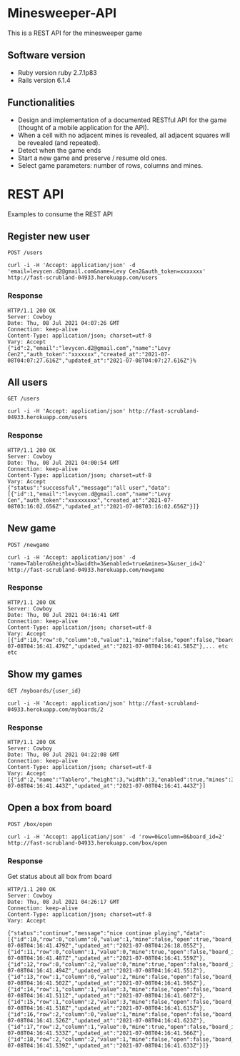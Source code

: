 # Minesweeper-API

This is a REST API for the minesweeper game 

## Software version
* Ruby version ruby 2.7.1p83
* Rails version 6.1.4

## Functionalities
* Design and implementation of a documented RESTful API for the game (thought of a mobile application for the API).
* When a cell with no adjacent mines is revealed, all adjacent squares will be revealed (and repeated).
* Detect when the game ends
* Start a new game and preserve / resume old ones.
* Select game parameters: number of rows, columns and mines.

# REST API
Examples to consume the REST API

## Register new user
`POST /users`

	curl -i -H 'Accept: application/json' -d 'email=levycen.d2@gmail.com&name=Levy Cen2&auth_token=xxxxxxx' http://fast-scrubland-04933.herokuapp.com/users

### Response

	HTTP/1.1 200 OK
	Server: Cowboy
	Date: Thu, 08 Jul 2021 04:07:26 GMT
	Connection: keep-alive
	Content-Type: application/json; charset=utf-8
	Vary: Accept
	{"id":2,"email":"levycen.d2@gmail.com","name":"Levy Cen2","auth_token":"xxxxxxx","created_at":"2021-07-08T04:07:27.616Z","updated_at":"2021-07-08T04:07:27.616Z"}%
	
## All users
`GET /users`

	curl -i -H 'Accept: application/json' http://fast-scrubland-04933.herokuapp.com/users

### Response

	HTTP/1.1 200 OK
	Server: Cowboy
	Date: Thu, 08 Jul 2021 04:00:54 GMT
	Connection: keep-alive
	Content-Type: application/json; charset=utf-8
	Vary: Accept
	{"status":"successful","message":"all user","data":[{"id":1,"email":"levycen.d@gmail.com","name":"Levy Cen","auth_token":"xxxxxxxxx","created_at":"2021-07-08T03:16:02.656Z","updated_at":"2021-07-08T03:16:02.656Z"}]}

## New game
`POST /newgame`

	curl -i -H 'Accept: application/json' -d 'name=Tablero&height=3&width=3&enabled=true&mines=3&user_id=2' http://fast-scrubland-04933.herokuapp.com/newgame

### Response

	HTTP/1.1 200 OK
	Server: Cowboy
	Date: Thu, 08 Jul 2021 04:16:41 GMT
	Connection: keep-alive
	Content-Type: application/json; charset=utf-8
	Vary: Accept
	[{"id":10,"row":0,"column":0,"value":1,"mine":false,"open":false,"board_id":2,"created_at":"2021-07-08T04:16:41.479Z","updated_at":"2021-07-08T04:16:41.585Z"},... etc etc

## Show my games
`GET /myboards/{user_id}`

	curl -i -H 'Accept: application/json' http://fast-scrubland-04933.herokuapp.com/myboards/2

### Response

	HTTP/1.1 200 OK
    Server: Cowboy
    Date: Thu, 08 Jul 2021 04:22:08 GMT
    Connection: keep-alive
    Content-Type: application/json; charset=utf-8
    Vary: Accept
    [{"id":2,"name":"Tablero","height":3,"width":3,"enabled":true,"mines":3,"user_id":2,"created_at":"2021-07-08T04:16:41.443Z","updated_at":"2021-07-08T04:16:41.443Z"}]

## Open a box from board
`POST /box/open`

	curl -i -H 'Accept: application/json' -d 'row=0&column=0&board_id=2' http://fast-scrubland-04933.herokuapp.com/box/open

### Response

Get status about all box from board

    HTTP/1.1 200 OK
    Server: Cowboy
    Date: Thu, 08 Jul 2021 04:26:17 GMT
    Connection: keep-alive
    Content-Type: application/json; charset=utf-8
    Vary: Accept

    {"status":"continue","message":"nice continue playing","data":[{"id":10,"row":0,"column":0,"value":1,"mine":false,"open":true,"board_id":2,"created_at":"2021-07-08T04:16:41.479Z","updated_at":"2021-07-08T04:26:18.055Z"},{"id":11,"row":0,"column":1,"value":0,"mine":true,"open":false,"board_id":2,"created_at":"2021-07-08T04:16:41.487Z","updated_at":"2021-07-08T04:16:41.559Z"},{"id":12,"row":0,"column":2,"value":0,"mine":true,"open":false,"board_id":2,"created_at":"2021-07-08T04:16:41.494Z","updated_at":"2021-07-08T04:16:41.551Z"},{"id":13,"row":1,"column":0,"value":2,"mine":false,"open":false,"board_id":2,"created_at":"2021-07-08T04:16:41.502Z","updated_at":"2021-07-08T04:16:41.595Z"},{"id":14,"row":1,"column":1,"value":3,"mine":false,"open":false,"board_id":2,"created_at":"2021-07-08T04:16:41.511Z","updated_at":"2021-07-08T04:16:41.607Z"},{"id":15,"row":1,"column":2,"value":3,"mine":false,"open":false,"board_id":2,"created_at":"2021-07-08T04:16:41.518Z","updated_at":"2021-07-08T04:16:41.615Z"},{"id":16,"row":2,"column":0,"value":1,"mine":false,"open":false,"board_id":2,"created_at":"2021-07-08T04:16:41.526Z","updated_at":"2021-07-08T04:16:41.623Z"},{"id":17,"row":2,"column":1,"value":0,"mine":true,"open":false,"board_id":2,"created_at":"2021-07-08T04:16:41.533Z","updated_at":"2021-07-08T04:16:41.566Z"},{"id":18,"row":2,"column":2,"value":1,"mine":false,"open":false,"board_id":2,"created_at":"2021-07-08T04:16:41.539Z","updated_at":"2021-07-08T04:16:41.633Z"}]}
